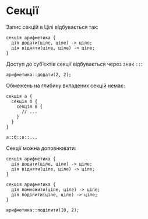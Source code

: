 # Секції

Запис секцій в Цілі відбувається так:

```ціль
секція арифметика {
  дія додати(ціле, ціле) -> ціле;
  дія відняти(ціле, ціле) -> ціле;
}
```

Доступ до субʼєктів секції відбувається через знак `::`:

```
арифметика::додати(2, 2);
```

Обмежень на глибину вкладених секцій немає:

```ціль
секція а {
  секція б {
    секція в {
      // ...
    }
  }
}

а::б::в::...
```

Секції можна доповнювати:

```ціль
секція арифметика {
  дія додати(ціле, ціле) -> ціле;
  дія відняти(ціле, ціле) -> ціле;
}

секція арифметика {
  дія помножити(ціле, ціле) -> ціле;
  дія поділити(ціле, ціле) -> ціле;
}

арифметика::поділити(10, 2);
```